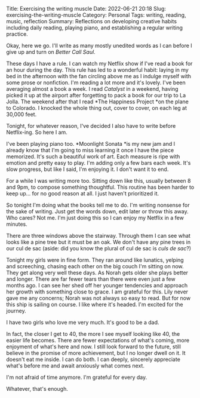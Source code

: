 Title: Exercising the writing muscle
Date: 2022-06-21 20:18
Slug: exercising-the-writing-muscle
Category: Personal
Tags: writing, reading, music, reflection
Summary: Reflections on developing creative habits including daily reading, playing piano, and establishing a regular writing practice.

Okay, here we go. I'll write as many mostly unedited words as I can before I give up and turn on *Better Call Saul*. 

These days I have a rule. I can watch my Netflix show if I've read a book for an hour during the day. This rule has led to a wonderful habit: laying in my bed in the afternoon with the fan circling above me as I indulge myself with some prose or nonfiction. I'm reading a lot more and it's lovely. I've been averaging almost a book a week. I read *Catalyst* in a weekend, having picked it up at the airport after forgetting to pack a book for our trip to La Jolla. The weekend after that I read *The Happiness Project *on the plane to Colorado. I knocked the whole thing out, cover to cover, on each leg at 30,000 feet. 

Tonight, for whatever reason, I've decided I also have to write before Netflix-ing. So here I am. 

I've been playing piano too. *Moonlight Sonata *is my new jam and I already know that I'm going to miss learning it once I have the piece memorized. It's such a beautiful work of art. Each measure is ripe with emotion and pretty easy to play. I'm adding only a few bars each week. It's slow progress, but like I said, I'm enjoying it. I don't want it to end. 

For a while I was writing more too. Sitting down like this, usually between 8 and 9pm, to compose something thoughtful. This routine has been harder to keep up... for no good reason at all. I just haven't prioritized it. 

So tonight I'm doing what the books tell me to do. I'm writing nonsense for the sake of writing. Just get the words down, edit later or throw this away. Who cares? Not me. I'm just doing this so I can enjoy my Netflix in a few minutes. 

There are three windows above the stairway. Through them I can see  what looks like a pine tree but it must be an oak. We don't have any pine trees in our cul de sac (aside: did you know the plural of cul de sac is *culs de sac*?) 

Tonight my girls were in fine form. They ran around like lunatics, yelping and screeching, chasing each other on the big couch I'm sitting on now. They get along very well these days. As Norah gets older she plays better and longer. There are far fewer tears than there were even just a few months ago. I can see her shed off her younger tendencies and approach her growth with something close to grace. I am grateful for this. Lily never gave me any concerns; Norah was not always so easy to read. But for now this ship is sailing on course. I like where it's headed. I'm excited for the journey. 

I have two girls who love me very much. It's good to be a dad.

In fact, the closer I get to 40, the more I see myself looking like 40, the easier life becomes. There are fewer expectations of what's coming, more enjoyment of what's here and now. I still look forward to the future, still believe in the promise of more achievement, but I no longer dwell on it. It doesn't eat me inside. I can do both. I can deeply, sincerely appreciate what's before me and await anxiously what comes next. 

I'm not afraid of time anymore. I'm grateful for every day. 

Whatever, that's enough.